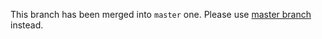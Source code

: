 This branch has been merged into ```master``` one. Please use [master branch][1] instead.

[1]: https://github.com/beworker/tinybus
